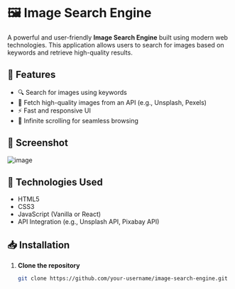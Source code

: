 # 🖼️ Image Search Engine

A powerful and user-friendly **Image Search Engine** built using modern web technologies. This application allows users to search for images based on keywords and retrieve high-quality results.

## 🎯 Features
- 🔍 Search for images using keywords
- 📸 Fetch high-quality images from an API (e.g., Unsplash, Pexels)
- ⚡ Fast and responsive UI
- 🎨 Infinite scrolling for seamless browsing


## 📸 Screenshot
![image](https://github.com/user-attachments/assets/4bb48042-00dd-4ed3-b551-a649e960b395)



## 🔧 Technologies Used
- HTML5
- CSS3
- JavaScript (Vanilla or React)
- API Integration (e.g., Unsplash API, Pixabay API)

## 📥 Installation
1. **Clone the repository**  
   ```sh
   git clone https://github.com/your-username/image-search-engine.git
